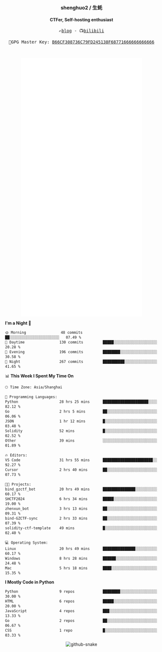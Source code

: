 <h3 align="center"> shenghuo2 / 生蚝 </h3>
<h4 align="center" >CTFer, Self-hosting enthusiast</h3>


<p align="center">
  <samp>
    ✍️<a href="https://blog.shenghuo2.top/">blog</a> -
    📺<a href="https://space.bilibili.com/85894935">bilibili</a>
  </samp>
</p>
<p align="center">
  <samp>
     🔐GPG Master Key: <a align="center" href="https://github.com/shenghuo2.gpg">B66CF308736C79FD245138F68771666666666666</a>
  </samp>
</p>
<br>
<p align="center">
  <a href="https://github.com/shenghuo2">
    <img width="400" align="top" src="https://github.com/shenghuo2/shenghuo2/blob/main/metrics.left.svg" />
  </a>
  <a href="https://github.com/shenghuo2">
    <img width="400" align="top" src="https://github.com/shenghuo2/shenghuo2/blob/main/metrics.right.svg" />
  </a>
</p>


<!--START_SECTION:waka-->
**I'm a Night 🦉** 

```text
🌞 Morning                48 commits          ██░░░░░░░░░░░░░░░░░░░░░░░   07.49 % 
🌆 Daytime                130 commits         █████░░░░░░░░░░░░░░░░░░░░   20.28 % 
🌃 Evening                196 commits         ████████░░░░░░░░░░░░░░░░░   30.58 % 
🌙 Night                  267 commits         ██████████░░░░░░░░░░░░░░░   41.65 % 
```


📊 **This Week I Spent My Time On** 

```text
🕑︎ Time Zone: Asia/Shanghai

💬 Programming Languages: 
Python                   28 hrs 25 mins      █████████████████████░░░░   82.12 % 
Go                       2 hrs 5 mins        ██░░░░░░░░░░░░░░░░░░░░░░░   06.06 % 
JSON                     1 hr 12 mins        █░░░░░░░░░░░░░░░░░░░░░░░░   03.48 % 
Solidity                 52 mins             █░░░░░░░░░░░░░░░░░░░░░░░░   02.52 % 
Other                    39 mins             ░░░░░░░░░░░░░░░░░░░░░░░░░   01.89 % 

🔥 Editors: 
VS Code                  31 hrs 55 mins      ███████████████████████░░   92.27 % 
Cursor                   2 hrs 40 mins       ██░░░░░░░░░░░░░░░░░░░░░░░   07.73 % 

🐱‍💻 Projects: 
bind_gzctf_bot           20 hrs 49 mins      ███████████████░░░░░░░░░░   60.17 % 
SHCTF2024                6 hrs 34 mins       █████░░░░░░░░░░░░░░░░░░░░   19.00 % 
zhenxun_bot              3 hrs 13 mins       ██░░░░░░░░░░░░░░░░░░░░░░░   09.31 % 
bind-GZCTF-sync          2 hrs 33 mins       ██░░░░░░░░░░░░░░░░░░░░░░░   07.39 % 
solidity-ctf-template    49 mins             █░░░░░░░░░░░░░░░░░░░░░░░░   02.40 % 

💻 Operating System: 
Linux                    20 hrs 49 mins      ███████████████░░░░░░░░░░   60.17 % 
Windows                  8 hrs 28 mins       ██████░░░░░░░░░░░░░░░░░░░   24.48 % 
Mac                      5 hrs 18 mins       ████░░░░░░░░░░░░░░░░░░░░░   15.35 % 
```

**I Mostly Code in Python** 

```text
Python                   9 repos             ████████░░░░░░░░░░░░░░░░░   30.00 % 
HTML                     6 repos             █████░░░░░░░░░░░░░░░░░░░░   20.00 % 
JavaScript               4 repos             ███░░░░░░░░░░░░░░░░░░░░░░   13.33 % 
Go                       2 repos             ██░░░░░░░░░░░░░░░░░░░░░░░   06.67 % 
CSS                      1 repo              █░░░░░░░░░░░░░░░░░░░░░░░░   03.33 % 
```




<!--END_SECTION:waka-->


<div align="center">
  <picture>
    <source media="(prefers-color-scheme: dark)" srcset="https://gist.githubusercontent.com/shenghuo2/bfce20b14ab0484cef03bae6e60e0b3a/raw/github-snake-dark.svg" />
    <source media="(prefers-color-scheme: light)" srcset="https://gist.githubusercontent.com/shenghuo2/bfce20b14ab0484cef03bae6e60e0b3a/raw/github-snake.svg" />
    <img alt="github-snake" src="https://gist.githubusercontent.com/shenghuo2/bfce20b14ab0484cef03bae6e60e0b3a/raw/github-snake.svg" />
  </picture>
</div>

<!--
**shenghuo2/shenghuo2** is a ✨ _special_ ✨ repository because its `README.md` (this file) appears on your GitHub profile.

Here are some ideas to get you started:

- 🔭 I’m currently working on ...
- 🌱 I’m currently learning ...
- 👯 I’m looking to collaborate on ...
- 🤔 I’m looking for help with ...
- 💬 Ask me about ...
- 📫 How to reach me: ...
- 😄 Pronouns: ...
- ⚡ Fun fact: ...
-->
